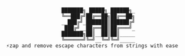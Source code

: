 

                                ███████╗_█████╗_██████╗_
                                ╚══███╔╝██╔══██╗██╔══██╗
                                __███╔╝_███████║██████╔╝
                                _███╔╝__██╔══██║██╔═══╝_
                                ███████╗██║__██║██║_____
                                ╚══════╝╚═╝__╚═╝╚═╝_____
              ⚡zap and remove escape characters from strings with ease
